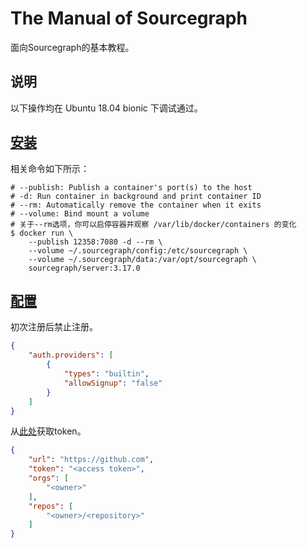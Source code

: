 # The Manual of Sourcegraph

面向Sourcegraph的基本教程。

## 说明

以下操作均在 Ubuntu 18.04 bionic 下调试通过。

## [安装](https://docs.sourcegraph.com/admin/install/docker)

相关命令如下所示：

```
# --publish: Publish a container's port(s) to the host
# -d: Run container in background and print container ID
# --rm: Automatically remove the container when it exits
# --volume: Bind mount a volume
# 关于--rm选项，你可以启停容器并观察 /var/lib/docker/containers 的变化
$ docker run \
    --publish 12358:7080 -d --rm \
    --volume ~/.sourcegraph/config:/etc/sourcegraph \
    --volume ~/.sourcegraph/data:/var/opt/sourcegraph \
    sourcegraph/server:3.17.0
```

## [配置](https://docs.sourcegraph.com/admin/config)

初次注册后禁止注册。

```json
{
    "auth.providers": [
        {
            "types": "builtin",
            "allowSignup": "false"
        }
    ]
}
```

从[此处](https://github.com/settings/tokens)获取token。

```json
{
    "url": "https://github.com",
    "token": "<access token>",
    "orgs": [
        "<owner>"
    ],
    "repos": [
        "<owner>/<repository>"
    ]
}
```
